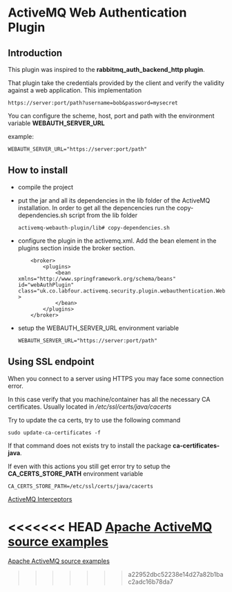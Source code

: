 # ActiveMQ Web Authentication Plugin

## Introduction

This plugin was inspired to the **rabbitmq_auth_backend_http plugin**.

That plugin take the credentials provided by the client and verify the validity against a web application.
This implementation 

```$xslt
https://server:port/path?username=bob&password=mysecret
```

You can configure the scheme, host, port and path with the environment variable **WEBAUTH_SERVER_URL**

example:
```$xslt
WEBAUTH_SERVER_URL="https://server:port/path"
```

## How to install

- compile the project

- put the jar and all its dependencies in the lib folder of the ActiveMQ installation.
  In order to get all the depencencies run the copy-dependencies.sh script from the lib folder

    ```
    activemq-webauth-plugin/lib# copy-dependencies.sh
    ```
- configure the plugin in the activemq.xml. Add the bean element in the plugins section inside the broker section.

    ```$xslt
        <broker> 
            <plugins>
                <bean xmlns="http://www.springframework.org/schema/beans" id="webAuthPlugin" class="uk.co.labfour.activemq.security.plugin.webauthentication.WebAuthPlugin" >
                </bean>
            </plugins>
        </broker>
    
    ```
- setup the WEBAUTH_SERVER_URL environment variable
    ```$xslt
    WEBAUTH_SERVER_URL="https://server:port/path"
    ```


## Using SSL endpoint

When you connect to a server using HTTPS you may face some connection error.

In this case verify that you machine/container has all the necessary CA certificates. Usually located in _/etc/ssl/certs/java/cacerts_

Try to update the ca certs, try to use the following command 


```$xslt
sudo update-ca-certificates -f
```

If that command does not exists try to install the package **ca-certificates-java**.

If even with this actions you still get error try to setup the **CA_CERTS_STORE_PATH** environment variable

```$xslt
CA_CERTS_STORE_PATH=/etc/ssl/certs/java/cacerts
```



[ActiveMQ Interceptors](http://activemq.apache.org/interceptors.html)

<<<<<<< HEAD
[Apache ActiveMQ source examples](http://svn.apache.org/repos/asf/activemq/trunk/activemq-broker/src/main/java/org/apache/activemq/)
=======
[Apache ActiveMQ source examples](http://svn.apache.org/repos/asf/activemq/trunk/activemq-broker/src/main/java/org/apache/activemq/)
>>>>>>> a22952dbc52238e14d27a82b1bac2adc16b78da7
